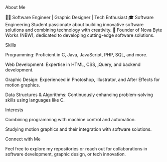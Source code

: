 About Me

👨‍💻 Software Engineer | Graphic Designer | Tech Enthusiast
🎓 Software Engineering Student passionate about building innovative software solutions and combining technology with creativity.
🌟 Founder of Nova Byte Works (NBW), dedicated to developing cutting-edge software solutions.

Skills

Programming: Proficient in C, Java, JavaScript, PHP, SQL, and more.

Web Development: Expertise in HTML, CSS, jQuery, and backend development.

Graphic Design: Experienced in Photoshop, Illustrator, and After Effects for motion graphics.

Data Structures & Algorithms: Continuously enhancing problem-solving skills using languages like C.


Interests

Combining programming with machine control and automation.

Studying motion graphics and their integration with software solutions.


Connect with Me

Feel free to explore my repositories or reach out for collaborations in software development, graphic design, or tech innovation.